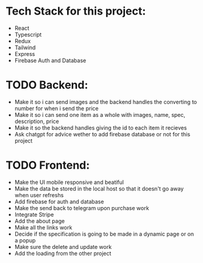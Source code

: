 # Tech Stack for this project:
- React
- Typescript
- Redux
- Tailwind
- Express
- Firebase Auth and Database
# TODO Backend:
- Make it so i can send images and the backend handles the converting to number for when i send the price
- Make it so i can send one item as a whole with images, name, spec, description, price
- Make it so the backend handles giving the id to each item it recieves
- Ask chatgpt for advice wether to add firebase database or not for this project
# TODO Frontend:
- Make the UI mobile responsive and beatiful
- Make the data be stored in the local host so that it doesn't go away when user refreshs
- Add firebase for auth and database
- Make the send back to telegram upon purchase work
- Integrate Stripe
- Add the about page
- Make all the links work
- Decide if the specification is going to be made in a dynamic page or on a popup 
- Make sure the delete and update work 
- Add the loading from the other project


